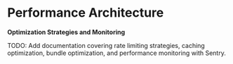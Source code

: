 # Performance Architecture
**Optimization Strategies and Monitoring**

TODO: Add documentation covering rate limiting strategies, caching optimization, bundle optimization, and performance monitoring with Sentry.